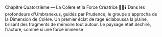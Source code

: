 Chapitre Quatorzième — La Colère et la Force Créatrice 🌌🔥🕯️ Dans les profondeurs d'Umbranexus, guidés par Prudence, le groupe s'approcha de la Dimension de Colère. Un premier éclat de rage éclaboussa la plaine, brisant des fragments de mémoire tout autour. Le paysage était déchiré, fracturé, comme si une force immense

